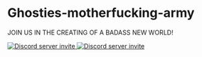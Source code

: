 # Ghosties-motherfucking-army
JOIN US IN THE CREATING OF A BADASS NEW WORLD!

<a href="https://discord.gg/mZrMSzJ">
  <img src="https://discordapp.com/api/guilds/732855745581678602/widget.json" title="Discord server invite" alt="Discord server invite" />
</a>

<a href="https://discord.gg/WjEFnzC">
  <img src="https://discordapp.com/api/guilds/258167954913361930/embed.png?style=banner2" title="Discord server invite" alt="Discord server invite" />
</a>
